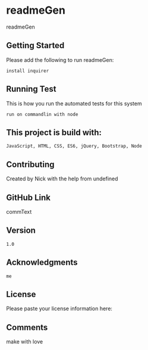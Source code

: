 
  # readmeGen
  readmeGen
  ## Getting Started
  Please add the following to run readmeGen:
  
  ```
  install inquirer
  ```
  
  ## Running Test
  This is how you run the automated tests for this system
  
  ```
  run on commandlin with node
  ```
  
  ## This project is build with:
  
  ```
  JavaScript, HTML, CSS, ES6, jQuery, Bootstrap, Node
  ```
  
  ## Contributing
  Created by Nick with the help from
  undefined
  ## GitHub Link
  commText
  
  ## Version
  ```
  1.0
  ```
  
  
  ## Acknowledgments
  ```
  me
  ```
  
  ## License
  Please paste your license information here:
  
  ## Comments
  make with love
  
